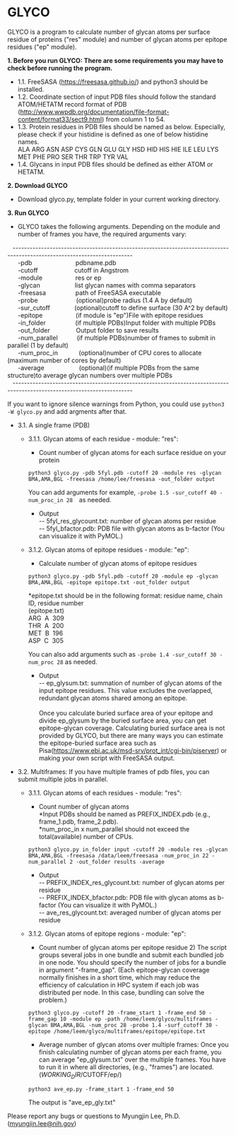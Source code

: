 # GLYCO

GLYCO is a program to calculate number of glycan atoms per surface residue of proteins ("res" module) and number of glycan atoms per epitope residues ("ep" module).

**1. Before you run GLYCO: There are some requirements you may have to check before running the program.<br />**
   - 1.1. FreeSASA (https://freesasa.github.io/) and python3 should be installed.<br />
   - 1.2. Coordinate section of input PDB files should follow the standard ATOM/HETATM record format of PDB (http://www.wwpdb.org/documentation/file-format-content/format33/sect9.html) from column 1 to 54.<br />
   - 1.3. Protein residues in PDB files should be named as below. Especially, please check if your histidine is defined as one of below histidine names.<br />
    ALA ARG ASN ASP CYS GLN GLU GLY HSD HID HIS HIE ILE LEU LYS MET PHE PRO SER THR TRP TYR VAL<br />
   - 1.4. Glycans in input PDB files should be defined as either ATOM or HETATM.<br />

**2. Download GLYCO** 
   - Download glyco.py, template folder in your current working directory.<br />

**3. Run GLYCO<br />**
   - GLYCO takes the following arguments. Depending on the module and number of frames you have, the required arguments vary:<br />
 
   &nbsp;&nbsp;&nbsp;------------------------------------------------------------------------------------------------------------------------<br />
       &nbsp; &nbsp; &nbsp; -pdb&nbsp;&nbsp;&nbsp;&nbsp;&nbsp;&nbsp;&nbsp;&nbsp;&nbsp;&nbsp;&nbsp;&nbsp; &nbsp; &nbsp; &nbsp; &nbsp; &nbsp; &nbsp; pdbname.pdb<br />
       &nbsp; &nbsp; &nbsp; -cutoff&nbsp;&nbsp;&nbsp;&nbsp; &nbsp; &nbsp; &nbsp; &nbsp; &nbsp; &nbsp; &nbsp; &nbsp; cutoff in Angstrom<br />
       &nbsp; &nbsp; &nbsp; -module&nbsp;&nbsp;&nbsp;&nbsp;&nbsp;&nbsp; &nbsp; &nbsp; &nbsp; &nbsp; &nbsp; &nbsp; res or ep<br />
       &nbsp; &nbsp; &nbsp; -glycan&nbsp;&nbsp;&nbsp;&nbsp;&nbsp; &nbsp; &nbsp; &nbsp; &nbsp; &nbsp; &nbsp; &nbsp; list glycan names with comma separators<br />
       &nbsp; &nbsp; &nbsp; -freesasa&nbsp;&nbsp;&nbsp;&nbsp;&nbsp; &nbsp;&nbsp; &nbsp; &nbsp; &nbsp; &nbsp;&nbsp;path of FreeSASA executable<br />
       &nbsp; &nbsp; &nbsp; -probe &nbsp;&nbsp;&nbsp;&nbsp;&nbsp;&nbsp; &nbsp; &nbsp; &nbsp; &nbsp; &nbsp; &nbsp; &nbsp; (optional)probe radius (1.4 A by default)<br />
       &nbsp; &nbsp; &nbsp; -sur_cutoff&nbsp;&nbsp;&nbsp;&nbsp;&nbsp;&nbsp;&nbsp; &nbsp; &nbsp; &nbsp; (optional)cutoff to define surface (30 A^2 by default)<br />
       &nbsp; &nbsp; &nbsp; -epitope&nbsp;&nbsp;&nbsp;&nbsp;&nbsp;&nbsp;&nbsp; &nbsp; &nbsp; &nbsp; &nbsp; &nbsp; &nbsp;(if module is "ep")File with epitope residues<br />
       &nbsp; &nbsp; &nbsp; -in_folder &nbsp;&nbsp;&nbsp;&nbsp;&nbsp;&nbsp;&nbsp;&nbsp; &nbsp; &nbsp;&nbsp;&nbsp;&nbsp;&nbsp;(if multiple PDBs)Input folder with multiple PDBs<br />
       &nbsp; &nbsp; &nbsp; -out_folder&nbsp;&nbsp;&nbsp;&nbsp;&nbsp;&nbsp;&nbsp; &nbsp; &nbsp; &nbsp; &nbsp;Output folder to save results<br />
       &nbsp; &nbsp; &nbsp; -num_parallel &nbsp;&nbsp;&nbsp;&nbsp;&nbsp;&nbsp;&nbsp; &nbsp; (if multiple PDBs)number of frames to submit in parallel (1 by default)<br />
       &nbsp; &nbsp; &nbsp; -num_proc_in&nbsp;&nbsp;&nbsp;&nbsp;&nbsp;&nbsp;&nbsp; &nbsp; &nbsp; (optional)number of CPU cores to allocate (maximum number of cores by default)<br />
       &nbsp; &nbsp; &nbsp; -average &nbsp;&nbsp;&nbsp;&nbsp;&nbsp;&nbsp;&nbsp; &nbsp; &nbsp; &nbsp; &nbsp;&nbsp; &nbsp; (optional)(if multiple PDBs from the same structure)to average glycan numbers over multiple PDBs<br />
   &nbsp;&nbsp;&nbsp;------------------------------------------------------------------------------------------------------------------------<br />
 
     
   If you want to ignore silence warnings from Python, you could use ``` python3 -W glyco.py ``` and add argments after that.<br />
   
   - 3.1. A single frame (PDB)<br />
     - 3.1.1. Glycan atoms of each residue -  module: "res":<br />
     
       - Count number of glycan atoms for each surface residue on your protein<br />
       ```
       python3 glyco.py -pdb 5fyl.pdb -cutoff 20 -module res -glycan BMA,AMA,BGL -freesasa /home/lee/freesasa -out_folder output 
       ```
       You can add arguments for example, ```-probe 1.5 -sur_cutoff 40 -num_proc_in 28  ```as needed. <br />
       
       - Output<br /> 
       -- 5fyl_res_glycount.txt: number of glycan atoms per residue<br />
       -- 5fyl_bfactor.pdb: PDB file with glycan atoms as b-factor (You can visualize it with PyMOL.) <br />
       
     - 3.1.2. Glycan atoms of epitope residues - module: "ep":<br />
       
       - Calculate number of glycan atoms of epitope residues<br />
       ```
       python3 glyco.py -pdb 5fyl.pdb -cutoff 20 -module ep -glycan BMA,AMA,BGL -epitope epitope.txt -out_folder output
       ```
       *epitope.txt should be in the following format: residue name, chain ID, residue number<br />
         (epitope.txt)<br />
          ARG&nbsp; A&nbsp; 309<br />
          THR&nbsp; A&nbsp; 200<br />
          MET&nbsp; B&nbsp; 196<br />
          ASP&nbsp; C&nbsp; 305<br />
       
       You can also add arguments such as ```-probe 1.4 -sur_cutoff 30 -num_proc 28``` as needed.  <br />
        - Output<br /> 
        -- ep_glysum.txt: summation of number of glycan atoms of the input epitope residues. This value excludes the overlapped, redundant glycan atoms shared among an epitope. <br /><br />
       Once you calculate buried surface area of your epitope and divide ep_glysum by the buried surface area, you can get epitope-glycan coverage. Calculating buried surface area is not provided by GLYCO, but there are many ways you can estimate the epitope-buried surface area such as Pisa(https://www.ebi.ac.uk/msd-srv/prot_int/cgi-bin/piserver) or making your own script with FreeSASA output. 
 
   - 3.2. Multiframes: If you have multiple frames of pdb files, you can submit multiple jobs in parallel.<br />
     - 3.1.1. Glycan atoms of each residues - module: "res":<br />
       - Count number of glycan atoms<br />
        *Input PDBs should be named as PREFIX_INDEX.pdb (e.g., frame_1.pdb, frame_2.pdb).<br />
        *num_proc_in x num_parallel should not exceed the total(available) number of CPUs.<br />
       ```
       python3 glyco.py in_folder input -cutoff 20 -module res -glycan BMA,AMA,BGL -freesasa /data/leem/freesasa -num_proc_in 22 -num_parallel 2 -out_folder results -average
       ```
       - Output<br /> 
        -- PREFIX_INDEX_res_glycount.txt: number of glycan atoms per residue <br />
        -- PREFIX_INDEX_bfactor.pdb: PDB file with glycan atoms as b-factor (You can visualize it with PyMOL.) <br />
        -- ave_res_glycount.txt: averaged number of glycan atoms per residue <br /> 
     
     - 3.1.2. Glycan atoms of epitope regions - module: "ep":<br />
       - Count number of glycan atoms per epitope residue
         2) The script groups several jobs in one bundle and submit each bundled job in one node. You should specify the number of jobs for a bundle in argument "-frame_gap". (Each epitope-glycan coverage normally finishes in a short time, which may reduce the efficiency of calculation in HPC system if each job was distributed per node. In this case, bundling can solve the problem.)
       ```
       python3 glyco.py -cutoff 20 -frame_start 1 -frame_end 50 -frame_gap 10 -module ep -path /home/leem/glyco/multiframes -glycan BMA,AMA,BGL -num_proc 28 -probe 1.4 -surf_cutoff 30 -epitope /home/leem/glyco/multiframes/epitope/epitope.txt 
       ```
       - Average number of glycan atoms over multiple frames: Once you finish calculating number of glycan atoms per each frame, you can average "ep_glysum.txt" over the multiple frames. You have to run it in where all directories, (e.g., "frames") are located. ($WORKING_DIR/$CUTOFF/ep/)<br /> 
       ```
       python3 ave_ep.py -frame_start 1 -frame_end 50 
       ```
       The output is "ave_ep_gly.txt"     
       
 Please report any bugs or questions to Myungjin Lee, Ph.D. (myungjin.lee@nih.gov)
      
